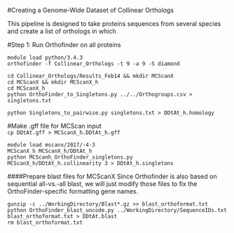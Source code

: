 #Creating a Genome-Wide Dataset of Collinear Orthologs

This pipeline is designed to take proteins sequences from several species and create a list of orthologs in which 

#Step 1: Run Orthofinder on all proteins



```
module load python/3.4.3 
orthofinder -f Collinear_Orthologs -t 9 -a 9 -S diamond
```

```
cd Collinear_Orthologs/Results_Feb14 && mkdir MCScanX
cd MCScanX && mkdir MCScanX_h
cd MCScanX_h
python OrthoFinder_to_Singletons.py ../../Orthogroups.csv > singletons.txt
```

`python Singletons_to_pairwise.py singletons.txt > DDtAt_h.homology`

\#Make .gff file for MCScan input    
`cp DDtAt.gff > MCScanX_h.DDtAt_h.gff`

```
module load mscanx/2017/-4-3
MCScanX_h MCScanX_h/DDtAt_h
python MCScanh_OrthoFinder_singletons.py MCScanX_h/DDtAt_h.collinearity 3 > DDtAt_h.singletons
```
####Prepare blast files for MCScanX
Since Orthofinder is also based on sequential all-vs.-all blast, we will just modify those files to fix the OrthoFinder-specific formatting gene names.    

```    
gunzip -c ../WorkingDirectory/Blast*.gz >> blast_orthoformat.txt
python OrthoFinder_blast_uncode.py ../WorkingDirectory/SequenceIDs.txt blast_orthoformat.txt > DDtAt.blast  
rm blast_orthoformat.txt  
```

